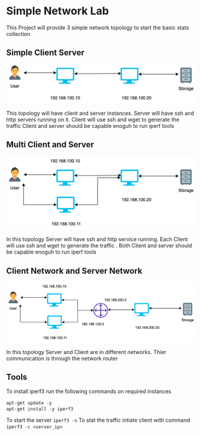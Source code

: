 # Simple Network Lab

This Project will provide 3 simple network topology to start the basic stats collection

## Simple Client Server

![Client Server](images/topology1.png?raw=true "Client Server")

This topology will have client and server instances. Server will have ssh and http servers running on it. Client will use ssh and wget to generate the traffic 
Client and server should be capable enoguh to run iperf tools

## Multi Client and Server

![Multi Client Server](images/topology2.png?raw=true "Multi Client Server")

In this topology Server will have ssh and http service running. Each Client will use ssh and wget to generate the traffic . Both Client and server should be capable enoguh to run iperf tools

## Client Network and Server Network

![Network](images/topology3.png?raw=true "Network")

In this topology Server and Client are in different networks. Thier communication is through the network router 


## Tools

To install iperf3 run the following commands on required instances 
```
apt-get update -y
apt-get install -y iperf3
```

To start the server `iperf3 -s`
To stat the traffic intiate client with command `iperf3 -c <server_ip>`
